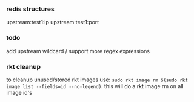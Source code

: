 ### redis structures
upstream:test1:ip
upstream:test1:port

### todo
add upstream wildcard / support more regex expressions

### rkt cleanup
to cleanup unused/stored rkt images use:
`sudo rkt image rm $(sudo rkt image list --fields=id --no-legend)`. this will do
a rkt image rm on all image id's
